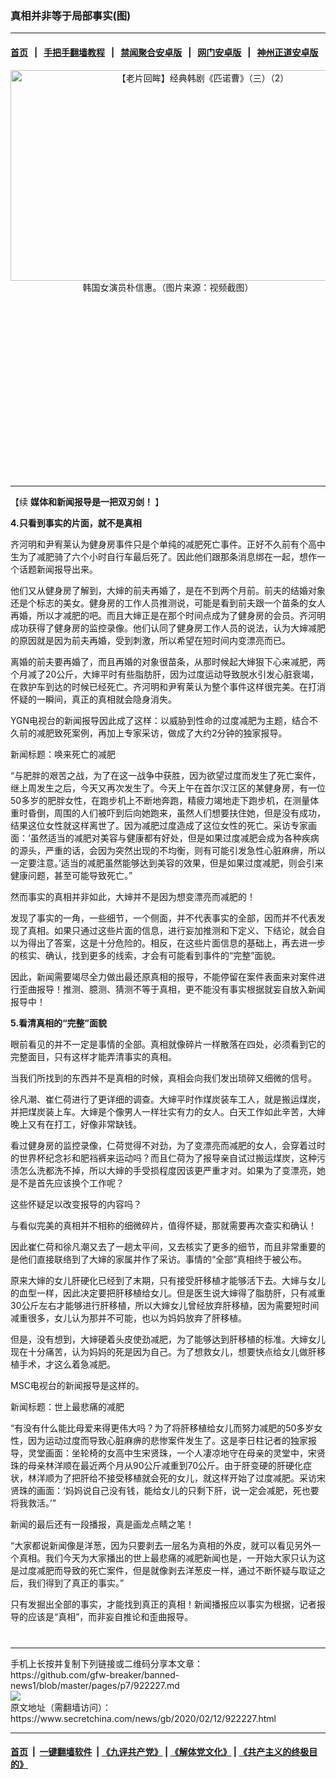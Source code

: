 ### 真相并非等于局部事实(图)
------------------------

#### [首页](https://github.com/gfw-breaker/banned-news1/blob/master/README.md) &nbsp;&nbsp;|&nbsp;&nbsp; [手把手翻墙教程](https://github.com/gfw-breaker/guides/wiki) &nbsp;&nbsp;|&nbsp;&nbsp; [禁闻聚合安卓版](https://github.com/gfw-breaker/bn-android) &nbsp;&nbsp;|&nbsp;&nbsp; [网门安卓版](https://github.com/oGate2/oGate) &nbsp;&nbsp;|&nbsp;&nbsp; [神州正道安卓版](https://github.com/SzzdOgate/update) 



<div class="article_right" style="fone-color:#000">
 <p style="text-align:center">
  <img alt="【老片回眸】经典韩剧《匹诺曹》（三）（2）" src="https://img3.secretchina.com/pic/2020/1-8/p2599851a355899589-ss.jpg" style="height:337px; width:600px"/>
  <br>
   韩国女演员朴信惠。（图片来源：视频截图）
   <span id="hideid" name="hideid" style="color:red;display:none;">
    <span href="https://www.secretchina.com">
    </span>
   </span>
  </br>
 </p>
 <div id="txt-mid1-t21-2017">
  <ins class="adsbygoogle" data-ad-client="ca-pub-1276641434651360" data-ad-slot="2451032099" style="display:inline-block;width:336px;height:280px">
  </ins>
  

---


  </div>
 </div>
 <p>
  【续
  <span href="https://www.secretchina.com/news/b5/2020/02/10/922214.html">
   <strong>
    媒体和新闻报导是一把双刃剑！
   </strong>
  </span>
  】
  <span id="hideid" name="hideid" style="color:red;display:none;">
   <span href="https://www.secretchina.com">
   </span>
  </span>
 </p>
 <p>
  <strong>
   4.只看到事实的片面，就不是真相
  </strong>
 </p>
 <p>
  齐河明和尹宥莱认为健身房事件只是个单纯的减肥死亡事件。正好不久前有个高中生为了减肥骑了六个小时自行车最后死了。因此他们跟那条消息绑在一起，想作一个话题新闻报导出来。
 </p>
 <p>
  他们又从健身房了解到，大婶的前夫再婚了，是在不到两个月前。前夫的结婚对象还是个标志的美女。健身房的工作人员推测说，可能是看到前夫跟一个苗条的女人再婚，所以才减肥的吧。而且大婶正是在那个时间点成为了健身房的会员。齐河明成功获得了健身房的监控录像。他们认同了健身房工作人员的说法，认为大婶减肥的原因就是因为前夫再婚，受到刺激，所以希望在短时间内变漂亮而已。
 </p>
 <p>
  离婚的前夫要再婚了，而且再婚的对象很苗条，从那时候起大婶狠下心来减肥，两个月减了20公斤，大婶平时有些脂肪肝，因为过度运动导致脱水引发心脏衰竭，在救护车到达的时候已经死亡。齐河明和尹宥莱认为整个事件这样很完美。在打消怀疑的一瞬间，真正的真相就会隐身消失。
 </p>
 <p>
  YGN电视台的新闻报导因此成了这样：以威胁到性命的过度减肥为主题，结合不久前的减肥致死案例，再加上专家采访，做成了大约2分钟的独家报导。
 </p>
 <p>
  新闻标题：唤来死亡的减肥
 </p>
 <p>
  “与肥胖的艰苦之战，为了在这一战争中获胜，因为欲望过度而发生了死亡案件，继上周发生之后，今天又再次发生了。今天上午在首尔汉江区的某健身房，有一位50多岁的肥胖女性，在跑步机上不断地奔跑，精疲力竭地走下跑步机，在测量体重时昏倒，周围的人们被吓到后向她跑来，虽然人们想要扶住她，但是没有成功，结果这位女性就这样离世了。因为减肥过度造成了这位女性的死亡。采访专家画面：‘虽然适当的减肥对美容与健康都有好处，但是如果过度减肥会成为各种疾病的源头，严重的话，会因为突然出现的不均衡，则有可能引发急性心脏麻痹，所以一定要注意。’适当的减肥虽然能够达到美容的效果，但是如果过度减肥，则会引来健康问题，甚至可能导致死亡。”
 </p>
 <p>
  然而事实的真相并非如此，大婶并不是因为想变漂亮而减肥的！
 </p>
 <p>
  发现了事实的一角，一些细节，一个侧面，并不代表事实的全部，因而并不代表发现了真相。如果只通过这些片面的信息，进行妄加推测和下定义、下结论，就会自以为得出了答案，这是十分危险的。相反，在这些片面信息的基础上，再去进一步的核实、确认，找到更多的线索，才会有可能看到事件的“完整”面貌。
 </p>
 <p>
  因此，新闻需要竭尽全力做出最还原真相的报导，不能停留在案件表面来对案件进行歪曲报导！推测、臆测、猜测不等于真相，更不能没有事实根据就妄自放入新闻报导中！
 </p>
 <p>
  <strong>
   5.看清真相的“完整”面貌
  </strong>
 </p>
 <p>
  眼前看见的并不一定是事情的全部。真相就像碎片一样散落在四处，必须看到它的完整面目，只有这样才能弄清事实的真相。
 </p>
 <p>
  当我们所找到的东西并不是真相的时候，真相会向我们发出琐碎又细微的信号。
 </p>
 <center>
  <div style="max-width: 632px;height:180px; display: none; text-align: center; margin: 0 auto; overflow: hidden;overflow-x: hidden;">
   <div id="taboola-midarticle-thumbnails" style="max-width: 632px;height:180px;overflow: hidden;overflow-x: hidden;">
   </div>
  </div>
  <div>
   <ins class="adsbygoogle" data-ad-client="ca-pub-1276641434651360" data-ad-format="fluid" data-ad-layout="in-article" data-ad-slot="5164544770" style="display:block; text-align:center;">
   </ins>
  </div>
 </center>
 <p>
  徐凡潮、崔仁荷进行了更详细的调查。大婶平时作煤炭装车工人，就是搬运煤炭，并把煤炭装上车。大婶是个像男人一样壮实有力的女人。白天工作如此辛苦，大婶晚上又有在打工，好像非常缺钱。
 </p>
 <p>
  看过健身房的监控录像，仁荷觉得不对劲，为了变漂亮而减肥的女人，会穿着过时的世界杯纪念衫和肥裆裤来运动吗？而且仁荷为了报导亲自试过搬运煤炭，这种污渍怎么洗都洗不掉，所以大婶的手受损程度因该更严重才对。如果为了变漂亮，她是不是首先应该换个工作呢？
 </p>
 <p>
  这些怀疑足以改变报导的内容吗？
 </p>
 <p>
  与看似完美的真相并不相称的细微碎片，值得怀疑，那就需要再次查实和确认！
 </p>
 <center>
  <ins class="adsbygoogle" data-ad-client="ca-pub-1276641434651360" data-ad-format="fluid" data-ad-layout="in-article" data-ad-slot="3646767294" style="display:block; text-align:center;">
  </ins>
 </center>
 <p>
  因此崔仁荷和徐凡潮又去了一趟太平间，又去核实了更多的细节，而且非常重要的是他们直接联络到了大婶的家属并作了采访。事情的“全部”真相终于被公布。
 </p>
 <p>
  原来大婶的女儿肝硬化已经到了末期，只有接受肝移植才能够活下去。大婶与女儿的血型一样，因此决定要把肝移植给女儿。但是医生说大婶得了脂肪肝，只有减重30公斤左右才能够进行肝移植，所以大婶女儿曾经放弃肝移植，因为需要短时间减重很多，女儿认为那并不可能，也以为妈妈放弃了肝移植。
 </p>
 <p>
  但是，没有想到，大婶硬着头皮使劲减肥，为了能够达到肝移植的标准。大婶女儿现在十分痛苦，认为妈妈的死是因为自己。为了想救女儿，想要快点给女儿做肝移植手术，才这么着急减肥。
 </p>
 <p>
  MSC电视台的新闻报导是这样的。
 </p>
 <p>
  新闻标题：世上最悲痛的减肥
 </p>
 <p>
  “有没有什么能比母爱来得更伟大吗？为了将肝移植给女儿而努力减肥的50多岁女性，因为运动过度而导致心脏麻痹的悲惨案件发生了。这是李日柱记者的独家报导，灵堂画面：坐轮椅的女高中生宋贤珠，一个人凄凉地守在母亲的灵堂中，宋贤珠的母亲林洋顺在最近两个月从90公斤减重到70公斤。由于肝变硬的肝硬化症状，林洋顺为了把肝给不接受移植就会死的女儿，就这样开始了过度减肥。采访宋贤珠的画面：‘妈妈说自己没有钱，能给女儿的只剩下肝，说一定会减肥，死也要将我救活。’”
 </p>
 <p>
  新闻的最后还有一段播报，真是画龙点睛之笔！
 </p>
 <p>
  “大家都说新闻像是洋葱，因为只要剥去一层名为真相的外皮，就可以看见另外一个真相。我们今天为大家播出的世上最悲痛的减肥新闻也是，一开始大家只认为这是过度减肥而导致的死亡案件，但是就像剥去洋葱皮一样，通过不断怀疑与取证之后，我们得到了真正的事实。”
 </p>
 <p>
  只有发掘出全部的事实，才能找到真正的真相！新闻播报应以事实为根据，记者报导的应该是“真相”，而非妄自推论和歪曲报导。
  <center>
   <div>
    <div id="txt-mid2-t22-2017" style="display: block;  max-height: 351px;  overflow: hidden;">
     <div id="SC-21xxx">
     </div>
     <ins class="adsbygoogle" data-ad-client="ca-pub-1276641434651360" data-ad-format="auto" data-ad-slot="4301710469" data-full-width-responsive="true" style="display:block">
     </ins>
    </div>
   </div>
  </center>
  <div style="padding-top:12px;">
  </div>
 </p>
</div>

<hr/>
手机上长按并复制下列链接或二维码分享本文章：<br/>
https://github.com/gfw-breaker/banned-news1/blob/master/pages/p7/922227.md <br/>
<a href='https://github.com/gfw-breaker/banned-news1/blob/master/pages/p7/922227.md'><img src='https://github.com/gfw-breaker/banned-news1/blob/master/pages/p7/922227.md.png'/></a> <br/>
原文地址（需翻墙访问）：https://www.secretchina.com/news/gb/2020/02/12/922227.html


------------------------
#### [首页](https://github.com/gfw-breaker/banned-news1/blob/master/README.md) &nbsp;|&nbsp; [一键翻墙软件](https://github.com/gfw-breaker/nogfw/blob/master/README.md) &nbsp;| [《九评共产党》](https://github.com/gfw-breaker/9ping.md/blob/master/README.md#九评之一评共产党是什么) | [《解体党文化》](https://github.com/gfw-breaker/jtdwh.md/blob/master/README.md) | [《共产主义的终极目的》](https://github.com/gfw-breaker/gczydzjmd.md/blob/master/README.md)


<img src='http://gfw-breaker.win/banned-news/pages/p7/922227.md' width='0px' height='0px'/>